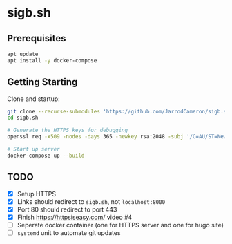# sigb.sh

## Prerequisites

```sh
apt update
apt install -y docker-compose
```

## Getting Starting

Clone and startup:

```sh
git clone --recurse-submodules 'https://github.com/JarrodCameron/sigb.sh'
cd sigb.sh

# Generate the HTTPS keys for debugging
openssl req -x509 -nodes -days 365 -newkey rsa:2048 -subj '/C=AU/ST=New South Wales/L=Sydney/O=Signal 11/CN=sigb.sh' -keyout nginx/ssl/www.pem -out nginx/ssl/www.pem

# Start up server
docker-compose up --build
```

## TODO

- [x] Setup HTTPS
- [x] Links should redirect to `sigb.sh`, not `localhost:8000`
- [x] Port 80 should redirect to port 443
- [x] Finish https://httpsiseasy.com/ video #4
- [ ] Seperate docker container (one for HTTPS server and one for hugo site)
- [ ] `systemd` unit to automate git updates
